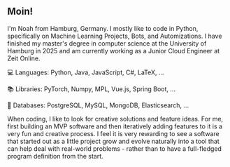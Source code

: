 ## Moin!
I'm Noah from Hamburg, Germany. I mostly like to code in Python, specifically on Machine Learning Projects, Bots, and Automizations.
I have finished my master's degree in computer science at the University of Hamburg in 2025 and am currently working as a Junior Cloud Engineer at Zeit Online.

💻 Languages: Python, Java, JavaScript, C#, LaTeX, ...

📚 Libraries: PyTorch, Numpy, MPL, Vue.js, Spring Boot, ...

💾 Databases: PostgreSQL, MySQL, MongoDB, Elasticsearch, ...

When coding, I like to look for creative solutions and feature ideas. For me, first building an MVP software and then iteratively adding features to it is a very fun and creative process. I feel it is very rewarding to see a software that started out as a little project grow and evolve naturally into a tool that can help deal with real-world problems - rather than to have a full-fledged program definition from the start.

<!---
8fuhst/8fuhst is a ✨ special ✨ repository because its `README.md` (this file) appears on your GitHub profile.
You can click the Preview link to take a look at your changes.
--->
